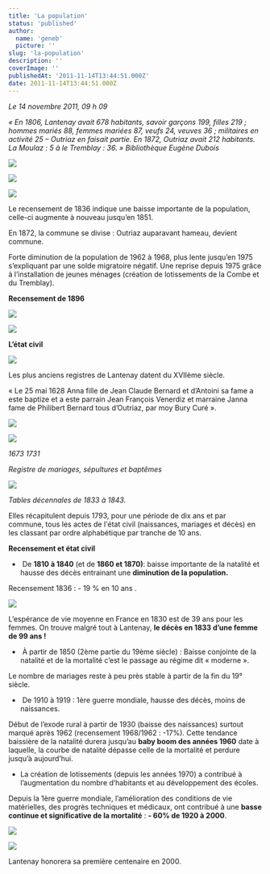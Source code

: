 ```yaml
---
title: 'La population'
status: 'published'
author:
  name: 'geneb'
  picture: ''
slug: 'la-population'
description: ''
coverImage: ''
publishedAt: '2011-11-14T13:44:51.000Z'
date: 2011-11-14T13:44:51.000Z
---
```


*Le 14 novembre 2011, 09 h 09*

*« En 1806, Lantenay avait 678 habitants, savoir garçons 199, filles 219 ; hommes mariés 88, femmes mariées 87, veufs 24, veuves 36 ; militaires en activité 25 – Outriaz en faisait partie. En 1872, Outriaz avait 212 habitants. La Moulaz : 5 à le Tremblay : 36. »* *Bibliothèque Eugène Dubois*


![](/img/beguelins/Windows-Live-Writer/ebf28729ea9c_127E9/clip_image002_2.jpg)


![](/img/beguelins/Windows-Live-Writer/ebf28729ea9c_127E9/clip_image004_2.jpg)


![](/img/beguelins/Windows-Live-Writer/ebf28729ea9c_127E9/clip_image006_2.jpg)

Le recensement de 1836 indique une baisse importante de la population, celle-ci augmente à nouveau jusqu’en 1851.

En 1872, la commune se divise : Outriaz auparavant hameau, devient commune.

Forte diminution de la population de 1962 à 1968, plus lente jusqu’en 1975 s’expliquant par une solde migratoire négatif. Une reprise depuis 1975 grâce à l’installation de jeunes ménages (création de lotissements de la Combe et du Tremblay).

**Recensement de 1896**


![](/img/beguelins/Windows-Live-Writer/ebf28729ea9c_127E9/clip_image008_2.jpg)


![](/img/beguelins/Windows-Live-Writer/ebf28729ea9c_127E9/clip_image010_2.jpg)

**L’état civil**


![](/img/beguelins/Windows-Live-Writer/ebf28729ea9c_127E9/clip_image012_2.jpg)

Les plus anciens registres de Lantenay datent du XVIIème siècle.

« Le 25 mai 1628 Anna fille de Jean Claude Bernard et d’Antoini sa fame a este baptize et a este parrain Jean François Venerdiz et marraine Janna fame de Philibert Bernard tous d’Outriaz, par moy Bury Curé ».


![](/img/beguelins/Windows-Live-Writer/ebf28729ea9c_127E9/clip_image014_2.jpg)


![](/img/beguelins/Windows-Live-Writer/ebf28729ea9c_127E9/clip_image016_2.jpg)

*1673*
*1731*

*Registre de mariages, sépultures et baptêmes*


![](/img/beguelins/Windows-Live-Writer/ebf28729ea9c_127E9/clip_image018_2.jpg)

*Tables décennales de 1833 à 1843.*

Elles récapitulent depuis 1793, pour une période de dix ans et par commune, tous les actes de l'état civil (naissances, mariages et décès) en les classant par ordre alphabétique par tranche de 10 ans.

**Recensement et état civil**

-  De **1810 à 1840** (et de **1860 et 1870)**: baisse importante de la natalité et hausse des décès entrainant une **diminution de la population.**

Recensement 1836 : - 19 % en 10 ans .


![](/img/beguelins/Windows-Live-Writer/ebf28729ea9c_127E9/clip_image002_9_.jpg)

L’espérance de vie moyenne en France en 1830 est de 39 ans pour les femmes. On trouve malgré tout à Lantenay, **le décès en 1833 d’une femme de 99 ans !**

-  À partir de 1850 (2ème partie du 19ème siècle) : Baisse conjointe de la natalité et de la mortalité c’est le passage au régime dit « moderne ».

Le nombre de mariages reste à peu près stable à partir de la fin du 19° siècle.

-  De 1910 à 1919 : 1ère guerre mondiale, hausse des décès, moins de naissances.

Début de l’exode rural à partir de 1930 (baisse des naissances) surtout marqué après 1962 (recensement 1968/1962 : -17%). Cette tendance baissière de la natalité durera jusqu’au **baby boom des années 1960** date à laquelle, la courbe de natalité dépasse celle de la mortalité et perdure jusqu’à aujourd’hui.

- La création de lotissements (depuis les années 1970) a contribué à l’augmentation du nombre d’habitants et au développement des écoles.

Depuis la 1ère guerre mondiale, l’amélioration des conditions de vie matérielles, des progrès techniques et médicaux, ont contribué à une **basse continue et significative de la mortalité** : **- 60% de 1920 à 2000**.


![](/img/beguelins/Windows-Live-Writer/ebf28729ea9c_127E9/clip_image006_5_.jpg)


![](/img/beguelins/Windows-Live-Writer/ebf28729ea9c_127E9/clip_image004_9_.jpg)

Lantenay honorera sa première centenaire en 2000.
